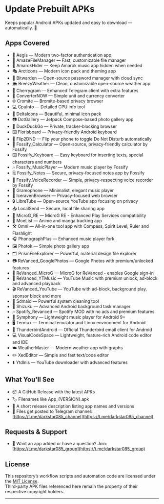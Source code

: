 # Update Prebuilt APKs

Keeps popular Android APKs updated and easy to download — automatically. 🚀

## Apps Covered

- 🔐 Aegis — Modern two-factor authentication app
- 📂 AmazeFileManager — Fast, customizable file manager
- 🙈 AmarokHider — Keep Amarok music app hidden when needed
- 🎭 Arcticons — Modern icon pack and theming app
- 🔑 Bitwarden — Open-source password manager with cloud sync
- 🌦️ BreezyWeather — Clean, customizable open-source weather app
- 🍒 Cherrygram — Enhanced Telegram client with extra features
- 🔄 ConverterNOW — Simple unit and currency converter
- 🌐 Cromite — Bromite-based privacy browser
- 💻 CpuInfo — Detailed CPU info tool
- 🎨 DeltaIcons — Beautiful, minimal icon pack
- 📷 DotGallery — Jetpack Compose-based photo gallery app
- 🦆 DuckDuckGo — Private, tracker-blocking browser
- ⌨️ Florisboard — Privacy-friendly Android keyboard
- 🤳 Flip2DND — Flip your phone to toggle Do Not Disturb automatically
- 🧮 Fossify_Calculator — Open-source, privacy-friendly calculator by Fossify
- ⌨️ Fossify_Keyboard — Easy keyboard for inserting texts, special characters and numbers
- 🎶 Fossify_MusicPlayer — Modern music player by Fossify
- 🗒️ Fossify_Notes — Secure, privacy-focused notes app by Fossify
- 🎤 Fossify_VoiceRecorder — Simple, privacy-respecting voice recorder by Fossify
- 🎼 Gramophone — Minimalist, elegant music player
- 🦦 IceravenBrowser — Privacy-focused web browser
- 🔒 LibreTube — Open-source YouTube app focusing on privacy
- 📤 LocalSend — Secure, local file sharing app
- 🧩 MicroG_RE — MicroG RE - Enhanced Play Services compatibility
- 📖 MoeList — Anime and manga tracking app
- 🛠️ Omni — All-in-one tool app with Compass, Spirit Level, Ruler and Flashlight
- 🎧 PhonographPlus — Enhanced music player fork
- 🖼️ Photok — Simple photo gallery app
- 🗂️ PrismFileExplorer — Powerful, material design file explorer
- 📷 ReVanced_GooglePhotos — Google Photos with premium/unlocked features
- 🧩 ReVanced_MicroG — MicroG for ReVanced - enables Google sign-in
- 🎵 ReVanced_YTMusic — YouTube Music with premium unlock, ad-block and advanced playback
- 🎬 ReVanced_YouTube — YouTube with ad-block, background play, sponsor block and more
- 🧹 Sdmaid — Powerful system cleaning tool
- 🤖 Shizuku — Advanced Android background task manager
- 🎶 Spotify_Revanced — Spotify MOD with no ads and premium features
- 🎼 Symphony — Lightweight music player for Android 9+
- 🖥️ Termux — Terminal emulator and Linux environment for Android
- 📧 ThunderbirdAndroid — Official Thunderbird email client for Android
- 💻 VisualCodeSpace — Lightweight, feature-rich Android code editor and IDE
- ☁️ WeatherMaster — Modern weather app with graphs
- ✏️ XedEditor — Simple and fast text/code editor
- ⬇️ Ytdlnis — YouTube downloader with advanced features

## What You'll See

- 📦 A GitHub Release with the latest APKs
- 🏷️ Filenames like App\_{VERSION}.apk
- 📝 A short release description listing app names and versions
- 📲 Files get posted to Telegram channel: [https://t.me/darkstar085_channel](https://t.me/darkstar085_channel)

## Requests & Support

- 💬 Want an app added or have a question? Join: [https://t.me/darkstar085_group](https://t.me/darkstar085_group)


## License

This repository’s workflow scripts and automation code are licensed under the [MIT License](./LICENSE).  
Third-party APK files referenced here remain the property of their respective copyright holders.

---
